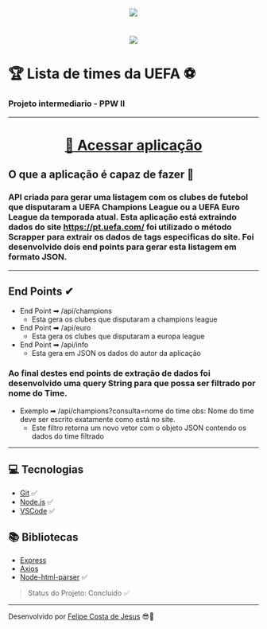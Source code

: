 <h1 align = "center">
    <img src = "https://pbs.twimg.com/media/EzSyk4LVUAce2eN.jpg">
</h1>

<h1 align = "center">
     <img src = "https://images.squarespace-cdn.com/content/v1/5649f3d2e4b0c4ad07cab139/1559247074557-CJ8S1INOUH9969E9873D/ke17ZwdGBToddI8pDm48kJFjiAAEKQOxhtR6kyGixEZZw-zPPgdn4jUwVcJE1ZvWQUxwkmyExglNqGp0IvTJZamWLI2zvYWH8K3-s_4yszcp2ryTI0HqTOaaUohrI8PIKrsVRkr7cFpAo7dIqSqnYmAMb1wF9L7suFRSLji6TVA/CL_Trophy_Bumper_2.gif?format=1500w">
</h1>


# 🏆 Lista de times da UEFA ⚽
### Projeto intermediario - PPW II 
---

<h1 align = "center">
    <a href = "https://times-uefa.herokuapp.com/">🚀 Acessar aplicação</a>
</h1>


## O que a aplicação é capaz de fazer 🏁
### API criada para gerar uma listagem com os clubes de futebol que disputaram a UEFA Champions League ou a UEFA Euro League da temporada atual. Esta aplicação está extraindo dados do site https://pt.uefa.com/ foi utilizado o método Scrapper para extrair os dados de tags especificas do site. Foi desenvolvido dois end points para gerar esta listagem em formato JSON.
---
## End Points ✔
- End Point ➡ /api/champions
    - Esta gera os clubes que disputaram a champions league
- End Point ➡ /api/euro
    - Esta gera os clubes que disputaram a europa league
- End Point ➡ /api/info
    - Esta gera em JSON os dados do autor da aplicação

### Ao final destes end points de extração de dados foi desenvolvido uma query String para que possa ser filtrado por nome do Time.
- Exemplo ➡ /api/champions?consulta=nome do time   obs: Nome do time deve ser escrito exatamente como está no site.
    - Este filtro retorna um novo vetor com o objeto JSON contendo os dados do time filtrado
---
## 💻 Tecnologias
- [Git](https://git-scm.com) ✅
- [Node.js](https://nodejs.org/en/) ✅
- [VSCode](https://code.visualstudio.com/) ✅

## 📚 Bibliotecas
- [Express](https://expressjs.com/pt-br/)
- [Axios](https://www.npmjs.com/package/node-html-parser)
- [Node-html-parser](https://github.com/axios/axios) ✅

> Status do Projeto: Concluido ✅
---
Desenvolvido por [Felipe Costa de Jesus](https://www.instagram.com/felipe.cjesus/) 😎🤙
